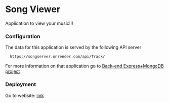 # Song Viewer

Application to view your music!!!

### Configuration
The data for this application is served by the following API server
```
  https://songserver.onrender.com/api/Track/

```
For more information on that application go to [Back-end Express+MongoDB project](https://github.com/Menigedegna/SongsServer)

### Deployment

Go to website: [link](https://songviewer.netlify.app/)
